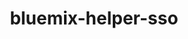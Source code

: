 ---
layout: default
title: bluemix-helper-sso
name: bluemix-helper-sso
fullname: ibm-cds-labs/bluemix-helper-sso
description: Bluemix Helper for adding support for Single Sign On service to your application
watchers: 3
stars: 3
forks: 1
languages: 
  - JavaScript

tech: 
  - Bluemix

level: Intermediate
giturl: https://github.com/ibm-cds-labs/bluemix-helper-sso
---